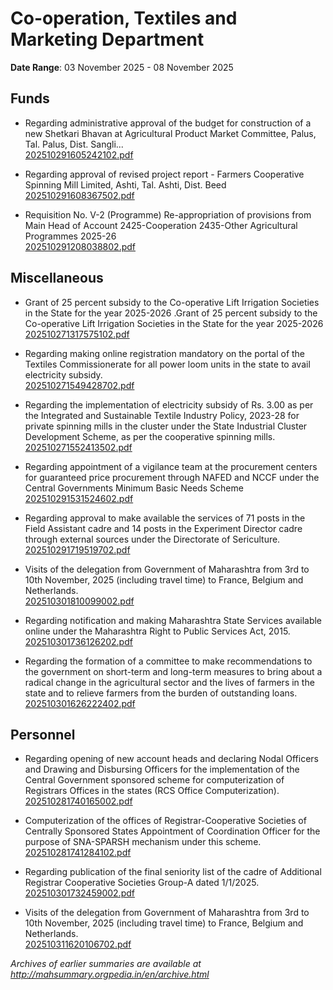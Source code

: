 # Co-operation, Textiles and Marketing Department

**Date Range**: 03 November 2025 - 08 November 2025


## Funds
- Regarding administrative approval of the budget for construction of a new Shetkari Bhavan at Agricultural Product Market Committee, Palus, Tal. Palus, Dist. Sangli...\
  [202510291605242102.pdf](https://gr.maharashtra.gov.in/Site/Upload/Government%20Resolutions/English/202510291605242102.pdf)

- Regarding approval of revised project report - Farmers Cooperative Spinning Mill Limited, Ashti, Tal. Ashti, Dist. Beed\
  [202510291608367502.pdf](https://gr.maharashtra.gov.in/Site/Upload/Government%20Resolutions/English/202510291608367502.pdf)

- Requisition No. V-2 (Programme) Re-appropriation of provisions from Main Head of Account 2425-Cooperation 2435-Other Agricultural Programmes 2025-26\
  [202510291208038802.pdf](https://gr.maharashtra.gov.in/Site/Upload/Government%20Resolutions/English/202510291208038802.pdf)

## Miscellaneous
- Grant of 25 percent subsidy to the Co-operative Lift Irrigation Societies in the State for the year 2025-2026 .Grant of 25 percent subsidy to the Co-operative Lift Irrigation Societies in the State for the year 2025-2026\
  [202510271317575102.pdf](https://gr.maharashtra.gov.in/Site/Upload/Government%20Resolutions/English/202510271317575102.pdf)

- Regarding making online registration mandatory on the portal of the Textiles Commissionerate for all power loom units in the state to avail electricity subsidy.\
  [202510271549428702.pdf](https://gr.maharashtra.gov.in/Site/Upload/Government%20Resolutions/English/202510271549428702.pdf)

- Regarding the implementation of electricity subsidy of Rs. 3.00 as per the Integrated and Sustainable Textile Industry Policy, 2023-28 for private spinning mills in the cluster under the State Industrial Cluster Development Scheme, as per the cooperative spinning mills.\
  [202510271552413502.pdf](https://gr.maharashtra.gov.in/Site/Upload/Government%20Resolutions/English/202510271552413502.pdf)

- Regarding appointment of a vigilance team at the procurement centers for guaranteed price procurement through NAFED and NCCF under the Central Governments Minimum Basic Needs Scheme\
  [202510291531524602.pdf](https://gr.maharashtra.gov.in/Site/Upload/Government%20Resolutions/English/202510291531524602.pdf)

- Regarding approval to make available the services of 71 posts in the Field Assistant cadre and 14 posts in the Experiment Director cadre through external sources under the Directorate of Sericulture.\
  [202510291719519702.pdf](https://gr.maharashtra.gov.in/Site/Upload/Government%20Resolutions/English/202510291719519702.pdf)

- Visits of the delegation from Government of Maharashtra from 3rd to 10th November, 2025 (including travel time) to France, Belgium and Netherlands.\
  [202510301810099002.pdf](https://gr.maharashtra.gov.in/Site/Upload/Government%20Resolutions/English/202510301810099002.pdf)

- Regarding notification and making Maharashtra State Services available online under the Maharashtra Right to Public Services Act, 2015.\
  [202510301736126202.pdf](https://gr.maharashtra.gov.in/Site/Upload/Government%20Resolutions/English/202510301736126202.pdf)

- Regarding the formation of a committee to make recommendations to the government on short-term and long-term measures to bring about a radical change in the agricultural sector and the lives of farmers in the state and to relieve farmers from the burden of outstanding loans.\
  [202510301626222402.pdf](https://gr.maharashtra.gov.in/Site/Upload/Government%20Resolutions/English/202510301626222402....pdf)

## Personnel
- Regarding opening of new account heads and declaring Nodal Officers and Drawing and Disbursing Officers for the implementation of the Central Government sponsored scheme for computerization of Registrars Offices in the states (RCS Office Computerization).\
  [202510281740165002.pdf](https://gr.maharashtra.gov.in/Site/Upload/Government%20Resolutions/English/202510281740165002.pdf)

- Computerization of the offices of Registrar-Cooperative Societies of Centrally Sponsored States Appointment of Coordination Officer for the purpose of SNA-SPARSH mechanism under this scheme.\
  [202510281741284102.pdf](https://gr.maharashtra.gov.in/Site/Upload/Government%20Resolutions/English/202510281741284102.pdf)

- Regarding publication of the final seniority list of the cadre of Additional Registrar Cooperative Societies Group-A dated 1/1/2025.\
  [202510301732459002.pdf](https://gr.maharashtra.gov.in/Site/Upload/Government%20Resolutions/English/202510301732459002.pdf)

- Visits of the delegation from Government of Maharashtra from 3rd to 10th November, 2025 (including travel time) to France, Belgium and Netherlands.\
  [202510311620106702.pdf](https://gr.maharashtra.gov.in/Site/Upload/Government%20Resolutions/English/202510311620106702.pdf)


*Archives of earlier summaries are available at http://mahsummary.orgpedia.in/en/archive.html*
